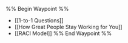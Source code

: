 %% Begin Waypoint %%
- [[1-to-1 Questions]]
- [[How Great People Stay Working for You]]
- [[RACI Model]]
%% End Waypoint %%
